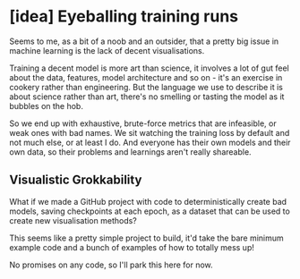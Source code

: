 # \[idea\] Eyeballing training runs

Seems to me, as a bit of a noob and an outsider, that a pretty big issue in
machine learning is the lack of decent visualisations.

Training a decent model is more art than science, it involves a lot of gut feel
about the data, features, model architecture and so on - it's an exercise in
cookery rather than engineering. But the language we use to describe it is about
science rather than art, there's no smelling or tasting the model as it bubbles
on the hob.

So we end up with exhaustive, brute-force metrics that are infeasible, or weak
ones with bad names. We sit watching the training loss by default and not much
else, or at least I do. And everyone has their own models and their own data,
so their problems and learnings aren't really shareable.

## Visualistic Grokkability

What if we made a GitHub project with code to deterministically create bad
models, saving checkpoints at each epoch, as a dataset that can be used to
create new visualisation methods?

This seems like a pretty simple project to build, it'd take the bare minimum
example code and a bunch of examples of how to totally mess up!

No promises on any code, so I'll park this here for now.

